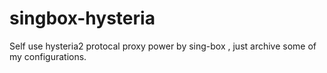 # singbox-hysteria
Self use hysteria2 protocal proxy power by sing-box , just archive some of my configurations.

